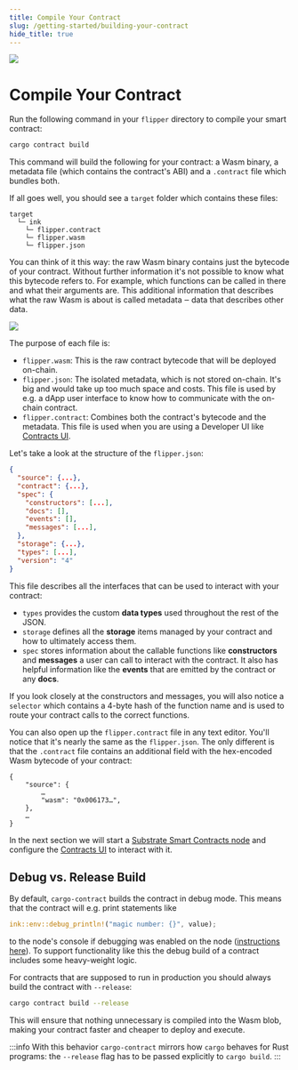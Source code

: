 ```yaml
---
title: Compile Your Contract
slug: /getting-started/building-your-contract
hide_title: true
---
```


<img src="/img/title/cargo-contract.svg" className="titlePic" />

# Compile Your Contract

Run the following command in your `flipper` directory to compile your smart contract:

```bash
cargo contract build
```

This command will build the following for your contract: 
a Wasm binary, a metadata file (which contains the
contract's ABI) and a `.contract` file which bundles both.

If all goes well, you should see a `target` folder which contains these files:

```
target
  └─ ink
    └─ flipper.contract
    └─ flipper.wasm
    └─ flipper.json
```
You can think of it this way: the raw Wasm binary contains just
the bytecode of your contract. Without further information it's
not possible to know what this bytecode refers to. For example,
which functions can be called in there and what their arguments
are. This additional information that describes what the raw Wasm
is about is called metadata ‒ data that describes other data.

<p>
    <img src="/img/metadata.svg"  />
</p>

The purpose of each file is:

* `flipper.wasm`: This is the raw contract bytecode that will be deployed on-chain.
* `flipper.json`: The isolated metadata, which is not stored on-chain.
It's big and would take up too much space and costs.
This file is used by e.g. a dApp user interface to know how to communicate with the on-chain contract.
* `flipper.contract`: Combines both the contract's bytecode and the metadata. This file
is used when you are using a Developer UI like [Contracts UI](https://contracts-ui.substrate.io/).

Let's take a look at the structure of the `flipper.json`:

```json
{
  "source": {...},
  "contract": {...},
  "spec": {
    "constructors": [...],
    "docs": [],
    "events": [],
    "messages": [...],
  },
  "storage": {...},
  "types": [...],
  "version": "4"
}
```

This file describes all the interfaces that can be used to interact with your contract:

* `types` provides the custom **data types** used throughout the rest of the JSON.
* `storage` defines all the **storage** items managed by your contract and how to ultimately access them.
* `spec` stores information about the callable functions like **constructors** and **messages** a
user can call to interact with the contract. It also has helpful information like the **events**
that are emitted by the contract or any **docs**.
  
If you look closely at the constructors and messages, you will also notice a `selector` which
contains a 4-byte hash of the function name and is used to route your contract calls to the correct
functions.

You can also open up the `flipper.contract` file in any text editor. You'll notice that it's
nearly the same as the `flipper.json`. The only different is that the `.contract` file contains
an additional field with the hex-encoded Wasm bytecode of your contract:

```
{
    "source": {
        …
        "wasm": "0x006173…",
    },
    …
}
```

In the next section we will start a [Substrate Smart Contracts node](https://github.com/paritytech/substrate-contracts-node)
and configure the [Contracts UI](https://github.com/use-ink/contracts-ui) to interact with it.

## Debug vs. Release Build

By default, `cargo-contract` builds the contract in debug mode. This means
that the contract will e.g. print statements like

```rust
ink::env::debug_println!("magic number: {}", value);
```

to the node's console if debugging was enabled on the node ([instructions here](../faq/faq.md#how-do-i-print-something-to-the-console-from-the-runtime)).
To support functionality like this the debug build of a contract includes some
heavy-weight logic.

For contracts that are supposed to run in production you should always build the
contract with `--release`:

```bash
cargo contract build --release
```

This will ensure that nothing unnecessary is compiled into the Wasm blob, making
your contract faster and cheaper to deploy and execute.

:::info
With this behavior `cargo-contract` mirrors how `cargo` behaves for Rust programs:
the `--release` flag has to be passed explicitly to `cargo build`.
:::
